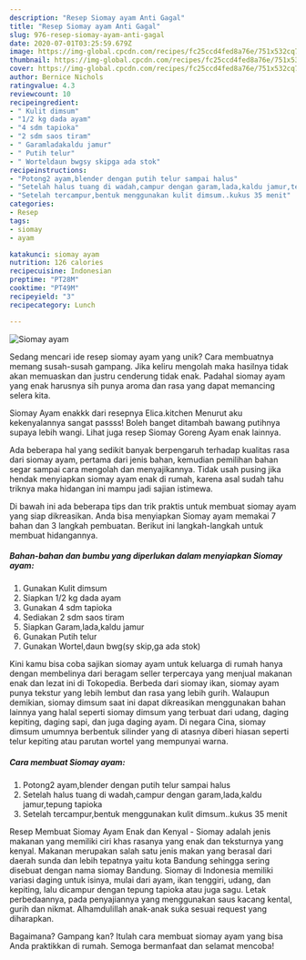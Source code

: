```yaml
---
description: "Resep Siomay ayam Anti Gagal"
title: "Resep Siomay ayam Anti Gagal"
slug: 976-resep-siomay-ayam-anti-gagal
date: 2020-07-01T03:25:59.679Z
image: https://img-global.cpcdn.com/recipes/fc25ccd4fed8a76e/751x532cq70/siomay-ayam-foto-resep-utama.jpg
thumbnail: https://img-global.cpcdn.com/recipes/fc25ccd4fed8a76e/751x532cq70/siomay-ayam-foto-resep-utama.jpg
cover: https://img-global.cpcdn.com/recipes/fc25ccd4fed8a76e/751x532cq70/siomay-ayam-foto-resep-utama.jpg
author: Bernice Nichols
ratingvalue: 4.3
reviewcount: 10
recipeingredient:
- " Kulit dimsum"
- "1/2 kg dada ayam"
- "4 sdm tapioka"
- "2 sdm saos tiram"
- " Garamladakaldu jamur"
- " Putih telur"
- " Worteldaun bwgsy skipga ada stok"
recipeinstructions:
- "Potong2 ayam,blender dengan putih telur sampai halus"
- "Setelah halus tuang di wadah,campur dengan garam,lada,kaldu jamur,tepung tapioka"
- "Setelah tercampur,bentuk menggunakan kulit dimsum..kukus 35 menit"
categories:
- Resep
tags:
- siomay
- ayam

katakunci: siomay ayam 
nutrition: 126 calories
recipecuisine: Indonesian
preptime: "PT28M"
cooktime: "PT49M"
recipeyield: "3"
recipecategory: Lunch

---
```



![Siomay ayam](https://img-global.cpcdn.com/recipes/fc25ccd4fed8a76e/751x532cq70/siomay-ayam-foto-resep-utama.jpg)

Sedang mencari ide resep siomay ayam yang unik? Cara membuatnya memang susah-susah gampang. Jika keliru mengolah maka hasilnya tidak akan memuaskan dan justru cenderung tidak enak. Padahal siomay ayam yang enak harusnya sih punya aroma dan rasa yang dapat memancing selera kita.

Siomay Ayam enakkk dari resepnya Elica.kitchen Menurut aku kekenyalannya sangat passss! Boleh banget ditambah bawang putihnya supaya lebih wangi. Lihat juga resep Siomay Goreng Ayam enak lainnya.

Ada beberapa hal yang sedikit banyak berpengaruh terhadap kualitas rasa dari siomay ayam, pertama dari jenis bahan, kemudian pemilihan bahan segar sampai cara mengolah dan menyajikannya. Tidak usah pusing jika hendak menyiapkan siomay ayam enak di rumah, karena asal sudah tahu triknya maka hidangan ini mampu jadi sajian istimewa.


Di bawah ini ada beberapa tips dan trik praktis untuk membuat siomay ayam yang siap dikreasikan. Anda bisa menyiapkan Siomay ayam memakai 7 bahan dan 3 langkah pembuatan. Berikut ini langkah-langkah untuk membuat hidangannya.

<!--inarticleads1-->

##### Bahan-bahan dan bumbu yang diperlukan dalam menyiapkan Siomay ayam:

1. Gunakan  Kulit dimsum
1. Siapkan 1/2 kg dada ayam
1. Gunakan 4 sdm tapioka
1. Sediakan 2 sdm saos tiram
1. Siapkan  Garam,lada,kaldu jamur
1. Gunakan  Putih telur
1. Gunakan  Wortel,daun bwg(sy skip,ga ada stok)


Kini kamu bisa coba sajikan siomay ayam untuk keluarga di rumah hanya dengan membelinya dari beragam seller terpercaya yang menjual makanan enak dan lezat ini di Tokopedia. Berbeda dari siomay ikan, siomay ayam punya tekstur yang lebih lembut dan rasa yang lebih gurih. Walaupun demikian, siomay dimsum saat ini dapat dikreasikan menggunakan bahan lainnya yang halal seperti siomay dimsum yang terbuat dari udang, daging kepiting, daging sapi, dan juga daging ayam. Di negara Cina, siomay dimsum umumnya berbentuk silinder yang di atasnya diberi hiasan seperti telur kepiting atau parutan wortel yang mempunyai warna. 

<!--inarticleads2-->

##### Cara membuat Siomay ayam:

1. Potong2 ayam,blender dengan putih telur sampai halus
1. Setelah halus tuang di wadah,campur dengan garam,lada,kaldu jamur,tepung tapioka
1. Setelah tercampur,bentuk menggunakan kulit dimsum..kukus 35 menit


Resep Membuat Siomay Ayam Enak dan Kenyal - Siomay adalah jenis makanan yang memiliki ciri khas rasanya yang enak dan teksturnya yang kenyal. Makanan merupakan salah satu jenis makan yang berasal dari daerah sunda dan lebih tepatnya yaitu kota Bandung sehingga sering disebuat dengan nama siomay Bandung. Siomay di Indonesia memiliki variasi daging untuk isinya, mulai dari ayam, ikan tenggiri, udang, dan kepiting, lalu dicampur dengan tepung tapioka atau juga sagu. Letak perbedaannya, pada penyajiannya yang menggunakan saus kacang kental, gurih dan nikmat. Alhamdulillah anak-anak suka sesuai request yang diharapkan. 

Bagaimana? Gampang kan? Itulah cara membuat siomay ayam yang bisa Anda praktikkan di rumah. Semoga bermanfaat dan selamat mencoba!

